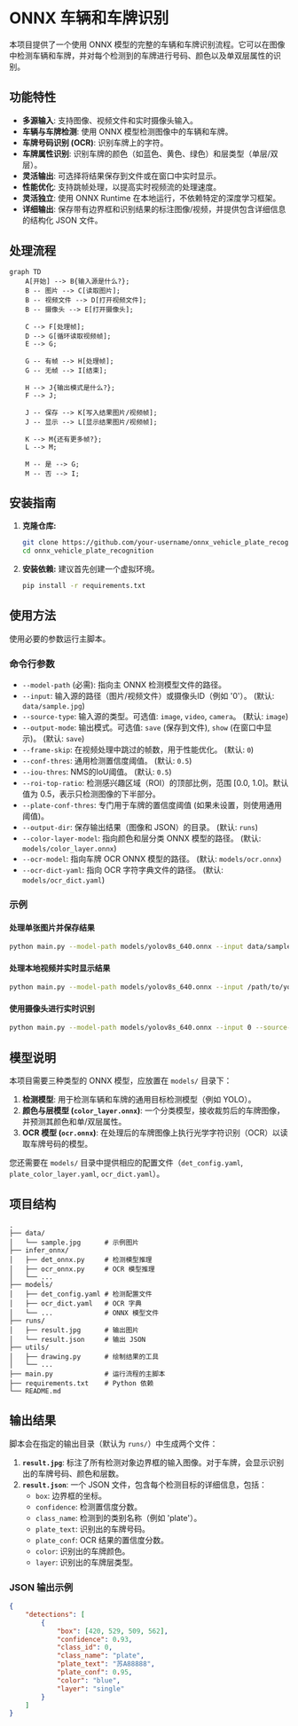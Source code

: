 # ONNX 车辆和车牌识别

本项目提供了一个使用 ONNX 模型的完整的车辆和车牌识别流程。它可以在图像中检测车辆和车牌，并对每个检测到的车牌进行号码、颜色以及单双层属性的识别。

## 功能特性

- **多源输入**: 支持图像、视频文件和实时摄像头输入。
- **车辆与车牌检测**: 使用 ONNX 模型检测图像中的车辆和车牌。
- **车牌号码识别 (OCR)**: 识别车牌上的字符。
- **车牌属性识别**: 识别车牌的颜色（如蓝色、黄色、绿色）和层类型（单层/双层）。
- **灵活输出**: 可选择将结果保存到文件或在窗口中实时显示。
- **性能优化**: 支持跳帧处理，以提高实时视频流的处理速度。
- **灵活独立**: 使用 ONNX Runtime 在本地运行，不依赖特定的深度学习框架。
- **详细输出**: 保存带有边界框和识别结果的标注图像/视频，并提供包含详细信息的结构化 JSON 文件。

## 处理流程

```mermaid
graph TD
    A[开始] --> B{输入源是什么?};
    B -- 图片 --> C[读取图片];
    B -- 视频文件 --> D[打开视频文件];
    B -- 摄像头 --> E[打开摄像头];

    C --> F[处理帧];
    D --> G[循环读取视频帧];
    E --> G;

    G -- 有帧 --> H[处理帧];
    G -- 无帧 --> I[结束];

    H --> J{输出模式是什么?};
    F --> J;

    J -- 保存 --> K[写入结果图片/视频帧];
    J -- 显示 --> L[显示结果图片/视频帧];

    K --> M{还有更多帧?};
    L --> M;

    M -- 是 --> G;
    M -- 否 --> I;
```

## 安装指南

1.  **克隆仓库:**
    ```bash
    git clone https://github.com/your-username/onnx_vehicle_plate_recognition.git
    cd onnx_vehicle_plate_recognition
    ```

2.  **安装依赖:**
    建议首先创建一个虚拟环境。
    ```bash
    pip install -r requirements.txt
    ```

## 使用方法

使用必要的参数运行主脚本。

### 命令行参数

-   `--model-path` (必需): 指向主 ONNX 检测模型文件的路径。
-   `--input`: 输入源的路径（图片/视频文件）或摄像头ID（例如 '0'）。 (默认: `data/sample.jpg`)
-   `--source-type`: 输入源的类型。可选值: `image`, `video`, `camera`。 (默认: `image`)
-   `--output-mode`: 输出模式。可选值: `save` (保存到文件), `show` (在窗口中显示)。 (默认: `save`)
-   `--frame-skip`: 在视频处理中跳过的帧数，用于性能优化。 (默认: `0`)
-   `--conf-thres`: 通用检测置信度阈值。 (默认: `0.5`)
-   `--iou-thres`: NMS的IoU阈值。 (默认: `0.5`)
-   `--roi-top-ratio`: 检测感兴趣区域（ROI）的顶部比例，范围 [0.0, 1.0]。默认值为 0.5，表示只检测图像的下半部分。
-   `--plate-conf-thres`: 专门用于车牌的置信度阈值 (如果未设置，则使用通用阈值)。
-   `--output-dir`: 保存输出结果（图像和 JSON）的目录。 (默认: `runs`)
-   `--color-layer-model`: 指向颜色和层分类 ONNX 模型的路径。 (默认: `models/color_layer.onnx`)
-   `--ocr-model`: 指向车牌 OCR ONNX 模型的路径。 (默认: `models/ocr.onnx`)
-   `--ocr-dict-yaml`: 指向 OCR 字符字典文件的路径。 (默认: `models/ocr_dict.yaml`)

### 示例

#### 处理单张图片并保存结果
```bash
python main.py --model-path models/yolov8s_640.onnx --input data/sample.jpg --source-type image --output-mode save
```

#### 处理本地视频并实时显示结果
```bash
python main.py --model-path models/yolov8s_640.onnx --input /path/to/your/video.mp4 --source-type video --output-mode show
```

#### 使用摄像头进行实时识别
```bash
python main.py --model-path models/yolov8s_640.onnx --input 0 --source-type camera --output-mode show
```

## 模型说明

本项目需要三种类型的 ONNX 模型，应放置在 `models/` 目录下：

1.  **检测模型**: 用于检测车辆和车牌的通用目标检测模型（例如 YOLO）。
2.  **颜色与层模型 (`color_layer.onnx`)**: 一个分类模型，接收裁剪后的车牌图像，并预测其颜色和单/双层属性。
3.  **OCR 模型 (`ocr.onnx`)**: 在处理后的车牌图像上执行光学字符识别（OCR）以读取车牌号码的模型。

您还需要在 `models/` 目录中提供相应的配置文件（`det_config.yaml`, `plate_color_layer.yaml`, `ocr_dict.yaml`）。

## 项目结构

```
.
├── data/
│   └── sample.jpg      # 示例图片
├── infer_onnx/
│   ├── det_onnx.py     # 检测模型推理
│   ├── ocr_onnx.py     # OCR 模型推理
│   └── ...
├── models/
│   ├── det_config.yaml # 检测配置文件
│   ├── ocr_dict.yaml   # OCR 字典
│   └── ...             # ONNX 模型文件
├── runs/
│   ├── result.jpg      # 输出图片
│   └── result.json     # 输出 JSON
├── utils/
│   ├── drawing.py      # 绘制结果的工具
│   └── ...
├── main.py             # 运行流程的主脚本
├── requirements.txt    # Python 依赖
└── README.md
```

## 输出结果

脚本会在指定的输出目录（默认为 `runs/`）中生成两个文件：

1.  **`result.jpg`**: 标注了所有检测对象边界框的输入图像。对于车牌，会显示识别出的车牌号码、颜色和层数。
2.  **`result.json`**: 一个 JSON 文件，包含每个检测目标的详细信息，包括：
    -   `box`: 边界框的坐标。
    -   `confidence`: 检测置信度分数。
    -   `class_name`: 检测到的类别名称（例如 'plate'）。
    -   `plate_text`: 识别出的车牌号码。
    -   `plate_conf`: OCR 结果的置信度分数。
    -   `color`: 识别出的车牌颜色。
    -   `layer`: 识别出的车牌层类型。

### JSON 输出示例

```json
{
    "detections": [
        {
            "box": [420, 529, 509, 562],
            "confidence": 0.93,
            "class_id": 0,
            "class_name": "plate",
            "plate_text": "苏A88888",
            "plate_conf": 0.95,
            "color": "blue",
            "layer": "single"
        }
    ]
}